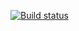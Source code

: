 [![Build status](https://ci.appveyor.com/api/projects/status/yficdf3n8n182mu9?svg=true)](https://ci.appveyor.com/project/VProtcay/perevod-test-wqxlk)
